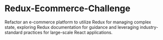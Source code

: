 # Redux-Ecommerce-Challenge
Refactor an e-commerce platform to utilize Redux for managing complex state, exploring Redux documentation for guidance and leveraging industry-standard practices for large-scale React applications.
